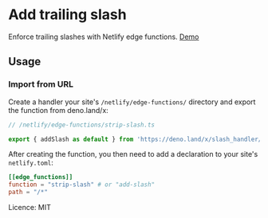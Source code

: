 # Add trailing slash

Enforce trailing slashes with Netlify edge functions. [Demo](https://add-trailing-slashes.netlify.app/)

## Usage

### Import from URL

Create a handler your site's `/netlify/edge-functions/` directory and export the function from deno.land/x:

```typescript
// /netlify/edge-functions/strip-slash.ts

export { addSlash as default } from 'https://deno.land/x/slash_handler/mod.ts'
```

After creating the function, you then need to add a declaration to your site's `netlify.toml`:

```toml
[[edge_functions]]
function = "strip-slash" # or "add-slash"
path = "/*"
```

Licence: MIT
